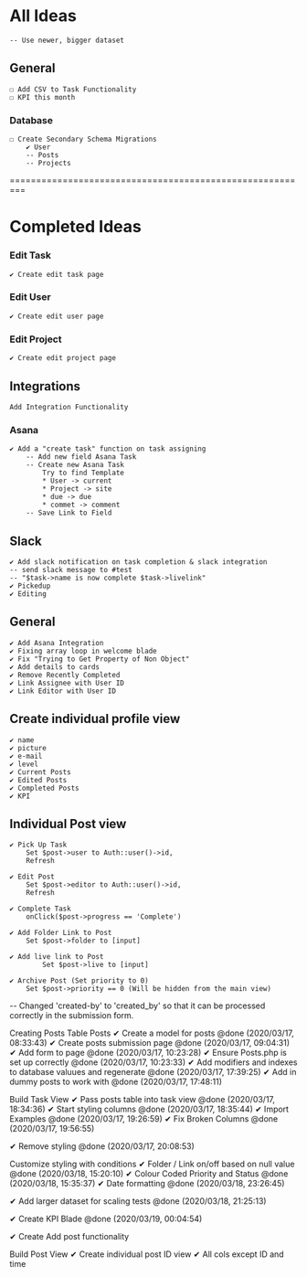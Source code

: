 
# All Ideas

    -- Use newer, bigger dataset

## General
    ☐ Add CSV to Task Functionality
    ☐ KPI this month
    
### Database
    ☐ Create Secondary Schema Migrations
        ✔ User
        -- Posts
        -- Projects

=========================================================

# Completed Ideas


### Edit Task
    ✔ Create edit task page

### Edit User
    ✔ Create edit user page
    
### Edit Project
    ✔ Create edit project page

## Integrations
    Add Integration Functionality

### Asana

    ✔ Add a "create task" function on task assigning
        -- Add new field Asana Task
        -- Create new Asana Task
            Try to find Template
            * User -> current
            * Project -> site
            * due -> due
            * commet -> comment 
        -- Save Link to Field

## Slack

    ✔ Add slack notification on task completion & slack integration
    -- send slack message to #test
    -- "$task->name is now complete $task->livelink"
    ✔ Pickedup
    ✔ Editing

## General

    ✔ Add Asana Integration
    ✔ Fixing array loop in welcome blade
    ✔ Fix "Trying to Get Property of Non Object"
    ✔ Add details to cards
    ✔ Remove Recently Completed
    ✔ Link Assignee with User ID
    ✔ Link Editor with User ID

## Create individual profile view
    ✔ name
    ✔ picture
    ✔ e-mail
    ✔ level
    ✔ Current Posts
    ✔ Edited Posts
    ✔ Completed Posts
    ✔ KPI 

## Individual Post view
    ✔ Pick Up Task 
        Set $post->user to Auth::user()->id,
        Refresh

    ✔ Edit Post
        Set $post->editor to Auth::user()->id,
        Refresh  

    ✔ Complete Task
        onClick($post->progress == 'Complete')    

    ✔ Add Folder Link to Post
        Set $post->folder to [input]

    ✔ Add live link to Post
            Set $post->live to [input]

    ✔ Archive Post (Set priority to 0)
        Set $post->priority == 0 (Will be hidden from the main view)

-- Changed 'created-by' to 'created_by' so that it can be processed correctly in the submission form.

Creating Posts Table Posts
✔ Create a model for posts @done (2020/03/17, 08:33:43)
✔ Create posts submission page @done (2020/03/17, 09:04:31)
✔ Add form to page @done (2020/03/17, 10:23:28)
✔ Ensure Posts.php is set up correctly @done (2020/03/17, 10:23:33)
✔ Add modifiers and indexes to database valuues and regenerate @done (2020/03/17, 17:39:25)
✔ Add in dummy posts to work with @done (2020/03/17, 17:48:11)

Build Task View
✔ Pass posts table into task view @done (2020/03/17, 18:34:36)
✔ Start styling columns @done (2020/03/17, 18:35:44)
✔ Import Examples @done (2020/03/17, 19:26:59)
    ✔ Fix Broken Columns @done (2020/03/17, 19:56:55)

✔ Remove styling @done (2020/03/17, 20:08:53)

Customize styling with conditions
✔ Folder / Link on/off based on null value @done (2020/03/18, 15:20:10)
✔ Colour Coded Priority and Status @done (2020/03/18, 15:35:37)
✔ Date formatting @done (2020/03/18, 23:26:45)

✔ Add larger dataset for scaling tests @done (2020/03/18, 21:25:13)

✔ Create KPI Blade @done (2020/03/19, 00:04:54)

✔ Create Add post functionality

Build Post View
✔ Create individual post ID view
    ✔ All cols except ID and time